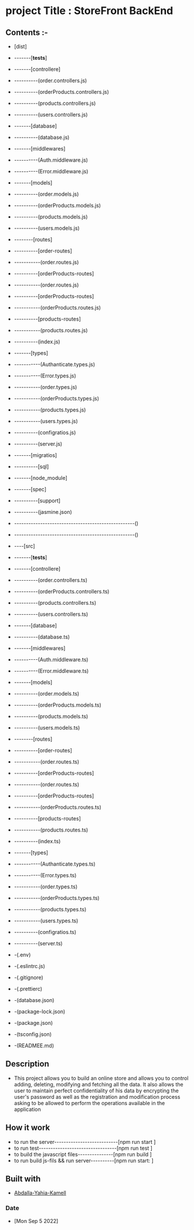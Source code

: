 # project Title : StoreFront BackEnd 

## Contents :-

- [dist]

- -------[__tests__]
- -------[controllere]
- ----------(order.controllers.js)
- ----------(orderProducts.controllers.js)
- ----------(products.controllers.js)
- ----------(users.controllers.js)

- -------[database]
- ----------(database.js)
- -------[middlewares]
- ----------(Auth.middleware.js)
- ----------(Error.middleware.js)
- -------[models]
- ----------(order.models.js)
- ----------(orderProducts.models.js)
- ----------(products.models.js)
- ----------(users.models.js)
- --------[routes]
- ----------[order-routes]
- -----------(order.routes.js)
- ----------[orderProducts-routes]
- -----------(order.routes.js)
- ----------[orderProducts-routes]
- -----------(orderProducts.routes.js)
- ----------[products-routes]
- -----------(products.routes.js)
- ----------(index.js)
- -------[types]
- -----------(Authanticate.types.js)
- -----------(Error.types.js)
- -----------(order.types.js)
- -----------(orderProducts.types.js)
- -----------(products.types.js)
- -----------(users.types.js)
- ----------(configratios.js)
- ----------(server.js)
- -------[migratios]
- ----------[sql]
- -------[node_module]
- -------[spec]
- ----------[support]
- ----------(jasmine.json)
- ---------------------------------------------------()
- ---------------------------------------------------()

- ----[src]
- -------[__tests__]
- -------[controllere]
- ----------(order.controllers.ts)
- ----------(orderProducts.controllers.ts)
- ----------(products.controllers.ts)
- ----------(users.controllers.ts)

- -------[database]
- ----------(database.ts)
- -------[middlewares]
- ----------(Auth.middleware.ts)
- ----------(Error.middleware.ts)
- -------[models]
- ----------(order.models.ts)
- ----------(orderProducts.models.ts)
- ----------(products.models.ts)
- ----------(users.models.ts)
- --------[routes]
- ----------[order-routes]
- -----------(order.routes.ts)
- ----------[orderProducts-routes]
- -----------(order.routes.ts)
- ----------[orderProducts-routes]
- -----------(orderProducts.routes.ts)
- ----------[products-routes]
- -----------(products.routes.ts)
- ----------(index.ts)
- -------[types]
- -----------(Authanticate.types.ts)
- -----------(Error.types.ts)
- -----------(order.types.ts)
- -----------(orderProducts.types.ts)
- -----------(products.types.ts)
- -----------(users.types.ts)
- ----------(configratios.ts)
- ----------(server.ts)

- -(.env)
- -(.eslintrc.js)
- -(.gitignore)
- -(.prettierc)

- -(database.json)

- -(package-lock.json)
- -(package.json)

- -(tsconfig.json)
 
- -(READMEE.md)

## Description

- This project allows you to build an online store and allows you to control adding, deleting, modifying and fetching all the data. It also allows the user to maintain perfect confidentiality of his data by encrypting the user's password as well as the registration and modification process asking to be allowed to perform the operations available in the application


## How it work
- to run the server---------------------------[npm run start  ]
- to run test---------------------------------[npm run test   ]
- to build the javascript files---------------[npm run build  ]
- to run build js-fils && run server----------[npm run start: ]


## Built with

- [Abdalla-Yahia-Kamell](abdalla_y2007@yahoo.com)

### Date

- [Mon Sep 5 2022]
